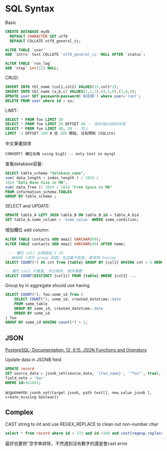 # SQL Syntax

Basic
```sql
CREATE DATABASE mydb
  DEFAULT CHARACTER SET utf8
  DEFAULT COLLATE utf8_general_ci;

ALTER TABLE `user`
ADD `intro` text COLLATE 'utf8_general_ci' NULL AFTER `status`;

ALTER TABLE `run_log`
ADD `step` int(11) NULL;
```

CRUD:
```sql
INSERT INTO tbl_name (col1,col2) VALUES(15,col1*2);
INSERT INTO tbl_name (a,b,c) VALUES(1,2,3),(4,5,6),(7,8,9);
UPDATE user SET password=password('新密碼') where user='root';
DELETE FROM user where id = xx;
```

LIMIT:
```sql
SELECT * FROM foo LIMIT 20
SELECT * FROM foo LIMIT 20 OFFSET 40 -- 從40個以後抓20個
SELECT * FROM foo LIMIT 40, 20 -- 同上
LIMIT -1 OFFSET 100 # 從 100 開始, 沒有限制 (SQLite)
```

中文筆畫排序
```
CONVERT( 欄位名稱 using big5) -- only test in mysql
```

查看database容量:

```sql title="only test in MySQL"
SELECT table_schema "database_name",
sum( data_length + index_length ) / 1024 /
1024 "Data Base Size in MB",
sum( data_free )/ 1024 / 1024 "Free Space in MB"
FROM information_schema.TABLES
GROUP BY table_schema ;
```

SELECT and UPDATE:

```sql
UPDATE table_A LEFT JOIN table_B ON table_B.id = table_A.bid
SET table_A.some_column = 'some_value' WHERE some_condition;
```

增加欄位 add column:

```sql
ALTER TABLE contacts ADD email VARCHAR(60);
ALTER TABLE contacts ADD email VARCHAR(60) AFTER name;
```

```sql
---- 欄位 col1 出現超過 5 次:
-- WHERE (放在 group 前面) 在這裏不能用, 要改用 having
SELECT COUNT(*) AS cnt from {table} GROUP BY {col1} HAVING cnt > 5 ORDER BY cnt DESC;

-- 欄位 col1 不重複, 符合條件, 總共筆數
SELECT COUNT(DISTINCT {col1}) FROM {table} WHERE {col2} ...
```

Group by in aggregate should use having

```sql title="找出group起來count超過2個的"
SELECT COUNT(*), foo.some_id from (
    SELECT COUNT(*), some_id, created_datetime::date
    FROM some_table
    GROUP BY some_id, created_datetime::date
    ORDER BY some_id
) foo
GROUP BY some_id HAVING count(*) > 1;
```

## JSON

[PostgreSQL: Documentation: 12: 9.15. JSON Functions and Operators](https://www.postgresql.org/docs/12/functions-json.html)

Update data in JSONB field

```sql title="using jsonb_set"
UPDATE record
SET source_data = jsonb_set(source_data, '{foo_name}', '"foo"', true),
field_note = 'bar'
WHERE id=161643;
```

arguments: `jsonb_set(target jsonb, path text[], new_value jsonb [, create_missing boolean])`


## Complex

CAST string to int and use REGEX_REPLACE to clean out non-number char

```sql title="if field_number is 6751 of 3 => will be selected"
select * from record where id > 173 and id <180 and cast(regexp_replace(field_number, '[^0-9]+', '', 'g') as Integer) > 6000;
```
最好也要把‘’空字串排除，不然遇到沒有數字的還是會cast error
